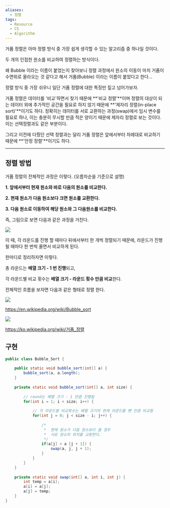 ```yaml
---
aliases:
  - 정렬
tags:
  - Resource
  - CS
  - Algorithm
---
```

  
거품 정렬은 아마 정렬 방식 중 가장 쉽게 생각할 수 있는 알고리즘 중 하나일 것이다.

두 개의 인접한 원소를 비교하여 정렬하는 방식이다.

왜 Bubble 이라는 이름이 붙었는지 찾아보니 정렬 과정에서 원소의 이동이 마치 거품이 수면위로 올라오는 것 같다고 해서 거품(Bubble) 이라는 이름이 붙었다고 한다...

정렬 방식 중 가장 쉬우니 일단 거품 정렬에 대한 특징만 짚고 넘어가보자.

거품 정렬은 데이터를 '비교'하면서 찾기 때문에 **'비교 정렬'**이며 정렬의 대상이 되는 데이터 외에 추가적인 공간을 필요로 하지 않기 때문에 **'제자리 정렬(in-place sort)'**이기도 하다. 정확히는 데이터를 서로 교환하는 과정(swap)에서 임시 변수를 필요로 하나, 이는 충분히 무시할 만큼 적은 양이기 때문에 제자리 정렬로 보는 것이다. 이는 선택정렬과도 같은 부분이다.

그리고 이전에 다뤘던 선택 정렬과는 달리 거품 정렬은 앞에서부터 차례대로 비교하기 때문에 **'안정 정렬'**이기도 하다.

---

  
  
  

## 정렬 방법

  
  

거품 정렬의 전체적인 과정은 이렇다. (오름차순을 기준으로 설명)

**1. 앞에서부터 현재 원소와 바로 다음의 원소를 비교한다.**

**2. 현재 원소가 다음 원소보다 크면 원소를 교환한다.**

**3. 다음 원소로 이동하여 해당 원소와 그 다음원소를 비교한다.**

즉, 그림으로 보면 다음과 같은 과정을 거친다.

![](https://blog.kakaocdn.net/dn/dfQeBw/btqT1848T64/H5D9U4z8dhELfRTkfk2k30/img.png)

이 때, 각 라운드를 진행 할 때마다 뒤에서부터 한 개씩 정렬되기 때문에, 라운드가 진행 될 때마다 한 번씩 줄면서 비교하게 된다.

한마디로 정리하자면 이렇다.

총 라운드는 **배열 크기 - 1 번 진행**되고,

각 라운드별 비교 횟수는 **배열 크기 - 라운드 횟수 만큼 비교**한다.

전체적인 흐름을 보자면 다음과 같은 형태로 정렬 한다.

![](https://blog.kakaocdn.net/dn/camFmC/btqT18jLl9k/eewEO8cGnwQ0mopwu18r91/img.gif)

https://en.wikipedia.org/wiki/Bubble_sort

![](https://blog.kakaocdn.net/dn/co7iVc/btqT0tIGHz5/CuHPEWlkJrc8GpnOM1fkp0/img.gif)

https://ko.wikipedia.org/wiki/거품_정렬

## 구현

```java
public class Bubble_Sort {
 
	public static void bubble_sort(int[] a) {
		bubble_sort(a, a.length);
	}
	
	private static void bubble_sort(int[] a, int size) {
		
		// round는 배열 크기 - 1 만큼 진행됨 
		for(int i = 1; i < size; i++) {
			
			// 각 라운드별 비교횟수는 배열 크기의 현재 라운드를 뺀 만큼 비교함
			for(int j = 0; j < size - i; j++) {
				
				/*
				 *  현재 원소가 다음 원소보다 클 경우
				 *  서로 원소의 위치를 교환한다. 
				 */
				if(a[j] > a [j + 1]) {
					swap(a, j, j + 1);
				}
			}
		}
	}
	
	private static void swap(int[] a, int i, int j) {
		int temp = a[i];
		a[i] = a[j];
		a[j] = temp;
	}
}
```